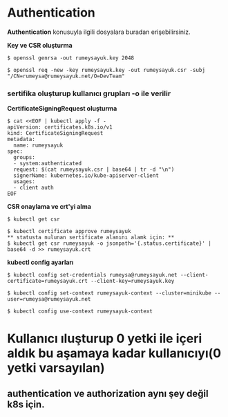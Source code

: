 # Authentication
**Authentication** konusuyla ilgili dosyalara buradan erişebilirsiniz.



**Key ve CSR oluşturma**
```
$ openssl genrsa -out rumeysayuk.key 2048 

$ openssl req -new -key rumeysayuk.key -out rumeysayuk.csr -subj "/CN=rumeysa@rumeysayuk.net/O=DevTeam"
```
### sertifika oluşturup kullanıcı grupları -o ile verilir


**CertificateSigningRequest oluşturma**

```
$ cat <<EOF | kubectl apply -f -
apiVersion: certificates.k8s.io/v1
kind: CertificateSigningRequest
metadata:
  name: rumeysayuk
spec:
  groups:
  - system:authenticated
  request: $(cat rumeysayuk.csr | base64 | tr -d "\n")
  signerName: kubernetes.io/kube-apiserver-client
  usages:
  - client auth
EOF
```

**CSR onaylama ve crt'yi alma**

```
$ kubectl get csr

$ kubectl certificate approve rumeysayuk
** statusta nulunan sertificate alanını alamk için: **
$ kubectl get csr rumeysayuk -o jsonpath='{.status.certificate}' | base64 -d >> rumeysayuk.crt 
```


**kubectl config ayarları**

```
$ kubectl config set-credentials rumeysa@rumeysayuk.net --client-certificate=rumeysayuk.crt --client-key=rumeysayuk.key

$ kubectl config set-context rumeysayuk-context --cluster=minikube --user=rumeysa@rumeysayuk.net

$ kubectl config use-context rumeysayuk-context
```

# Kullanıcı ıluşturup 0 yetki ile içeri aldık bu aşamaya kadar kullanıcıyı(0 yetki varsayılan)

## authentication ve authorization aynı şey değil k8s için.

### 

